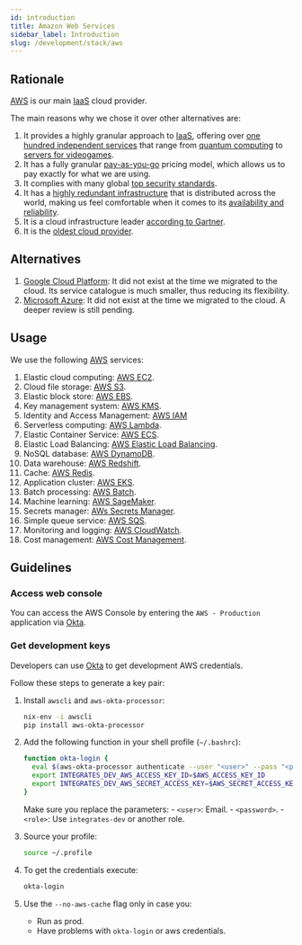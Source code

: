 ```yaml
---
id: introduction
title: Amazon Web Services
sidebar_label: Introduction
slug: /development/stack/aws
---
```


## Rationale

[AWS](https://aws.amazon.com/) is our main
[IaaS](https://en.wikipedia.org/wiki/Infrastructure_as_a_service)
cloud provider.

The main reasons why we chose it
over other alternatives are:

1. It provides a highly granular approach to
    [IaaS](https://en.wikipedia.org/wiki/Infrastructure_as_a_service),
    offering over
    [one hundred independent services](https://aws.amazon.com/)
    that range from
    [quantum computing](https://aws.amazon.com/braket)
    to
    [servers for videogames](https://aws.amazon.com/gamelift).
1. It has a fully granular
    [pay-as-you-go](https://aws.amazon.com/pricing)
    pricing model,
    which allows us to pay exactly for what
    we are using.
1. It complies with
    many global
    [top security standards](https://aws.amazon.com/compliance/programs/).
1. It has a
    [highly redundant infrastructure](https://aws.amazon.com/about-aws/global-infrastructure/?hp=tile&tile=map)
    that is distributed across the world,
    making us feel comfortable
    when it comes to its
    [availability and reliability](https://status.aws.amazon.com/).
1. It is a cloud infrastructure leader
    [according to Gartner](https://www.c-sharpcorner.com/article/top-10-cloud-service-providers/).
1. It is the
    [oldest cloud provider](https://www.techaheadcorp.com/blog/top-cloud-service-providers/#:~:text=Since%20AWS%20is%20the%20oldest,recently%20launched%20AWS%20Storage%20Gateway.).

## Alternatives

1. [Google Cloud Platform](https://cloud.google.com/gcp):
    It did not exist at the time we migrated to the cloud.
    Its service catalogue is much smaller,
    thus reducing its flexibility.
1. [Microsoft Azure](https://azure.microsoft.com/en-us/):
    It did not exist at the time we migrated to the cloud.
    A deeper review is still pending.

## Usage

We use the following [AWS](https://aws.amazon.com/) services:

1. Elastic cloud computing:
    [AWS EC2](/development/stack/aws/ec2/).
1. Cloud file storage:
    [AWS S3](/development/stack/aws/s3/).
1. Elastic block store:
    [AWS EBS](/development/stack/aws/ebs/).
1. Key management system:
    [AWS KMS](/development/stack/aws/kms/).
1. Identity and Access Management:
    [AWS IAM](https://aws.amazon.com/iam/)
1. Serverless computing:
    [AWS Lambda](https://aws.amazon.com/lambda/).
1. Elastic Container Service:
    [AWS ECS](https://aws.amazon.com/ecs/).
1. Elastic Load Balancing:
    [AWS Elastic Load Balancing](https://aws.amazon.com/elasticloadbalancing/).
1. NoSQL database:
    [AWS DynamoDB](https://aws.amazon.com/dynamodb/).
1. Data warehouse:
    [AWS Redshift](https://aws.amazon.com/redshift/).
1. Cache:
    [AWS Redis](https://aws.amazon.com/redis/).
1. Application cluster:
    [AWS EKS](https://aws.amazon.com/eks/).
1. Batch processing:
    [AWS Batch](https://aws.amazon.com/batch/).
1. Machine learning:
    [AWS SageMaker](https://aws.amazon.com/sagemaker/).
1. Secrets manager:
    [AWs Secrets Manager](https://aws.amazon.com/secrets-manager/).
1. Simple queue service:
    [AWS SQS](https://aws.amazon.com/sqs/).
1. Monitoring and logging:
    [AWS CloudWatch](https://aws.amazon.com/cloudwatch/).
1. Cost management:
    [AWS Cost Management](https://aws.amazon.com/aws-cost-management/).

## Guidelines

### Access web console

You can access the AWS Console
by entering the `AWS - Production`
application via [Okta](/development/stack/okta).

### Get development keys

Developers can use
[Okta](/development/stack/okta)
to get development AWS credentials.

Follow these steps
to generate a key pair:

1. Install `awscli` and `aws-okta-processor`:

    ```bash
    nix-env -i awscli
    pip install aws-okta-processor
    ```

1. Add the following function
    in your shell profile (`~/.bashrc`):

    ```bash
    function okta-login {
      eval $(aws-okta-processor authenticate --user "<user>" --pass "<password>" --organization "fluidattacks.okta.com" --role "arn:aws:iam::205810638802:role/<role>" --application "https://fluidattacks.okta.com/home/amazon_aws/0oa9ahz3rfx1SpStS357/272" --silent --duration 32400 --environment)
      export INTEGRATES_DEV_AWS_ACCESS_KEY_ID=$AWS_ACCESS_KEY_ID
      export INTEGRATES_DEV_AWS_SECRET_ACCESS_KEY=$AWS_SECRET_ACCESS_KEY
    }
    ```

    Make sure you replace the parameters:
        - `<user>`: Email.
        - `<password>`.
        - `<role>`: Use `integrates-dev` or another role.
1. Source your profile:

    ```bash
    source ~/.profile
    ```

1. To get the credentials execute:

    ```bash
    okta-login
    ```

1. Use the `--no-aws-cache` flag only in case you:
    - Run as prod.
    - Have problems with `okta-login` or aws credentials.
